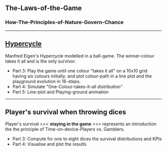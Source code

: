 ## The-Laws-of-the-Game
### How-The-Principles-of-Nature-Govern-Chance

------------------------------------------------------------------------------------------------------------------------------
## [**Hypercycle**](https://nbviewer.jupyter.org/github/Gordi33/The-Laws-of-the-Game/blob/master/Hypercycle.ipynb)

Manfred Eigen's Hypercycle modelled in a ball-game. The winner-colour takes it all and is the only survivor. 

 - Part 3: Play the game until one colour "takes it all" on a 10x10 grid having six colours initially. and plot colour-path in a line plot and the playground evolution in 16-steps.
 - Part 4: Simulate "One-Colour-takes-it-all distribution"
 - Part 5: Line-plot and Playing-ground animation

------------------------------------------------------------------------------------------------------------------------------

## Player's survival when throwing dices

Player's survival <<< **staying in the game** >>> represents an introduction the the principle of Time-on-device-Players vs. Gamblers.

 - Part 3: Compute for one to eight dices the survival distributions and KPIs
 - Part 4: Visualise and plot the results


